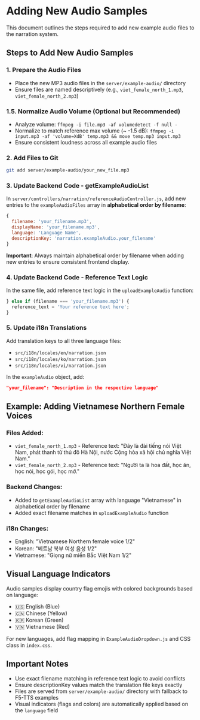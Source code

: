 # Adding New Audio Samples

This document outlines the steps required to add new example audio files to the narration system.

## Steps to Add New Audio Samples

### 1. Prepare the Audio Files
- Place the new MP3 audio files in the `server/example-audio/` directory
- Ensure files are named descriptively (e.g., `viet_female_north_1.mp3`, `viet_female_north_2.mp3`)

### 1.5. Normalize Audio Volume (Optional but Recommended)
- Analyze volume: `ffmpeg -i file.mp3 -af volumedetect -f null -`
- Normalize to match reference max volume (~ -1.5 dB): `ffmpeg -i input.mp3 -af 'volume=XdB' temp.mp3 && move temp.mp3 input.mp3`
- Ensure consistent loudness across all example audio files

### 2. Add Files to Git
```bash
git add server/example-audio/your_new_file.mp3
```

### 3. Update Backend Code - getExampleAudioList
In `server/controllers/narration/referenceAudioController.js`, add new entries to the `exampleAudioFiles` array in **alphabetical order by filename**:

```javascript
{
  filename: 'your_filename.mp3',
  displayName: 'your_filename.mp3',
  language: 'Language Name',
  descriptionKey: 'narration.exampleAudio.your_filename'
}
```

**Important**: Always maintain alphabetical order by filename when adding new entries to ensure consistent frontend display.

### 4. Update Backend Code - Reference Text Logic
In the same file, add reference text logic in the `uploadExampleAudio` function:

```javascript
} else if (filename === 'your_filename.mp3') {
  reference_text = 'Your reference text here';
}
```

### 5. Update i18n Translations
Add translation keys to all three language files:
- `src/i18n/locales/en/narration.json`
- `src/i18n/locales/ko/narration.json`
- `src/i18n/locales/vi/narration.json`

In the `exampleAudio` object, add:
```json
"your_filename": "Description in the respective language"
```

## Example: Adding Vietnamese Northern Female Voices

### Files Added:
- `viet_female_north_1.mp3` - Reference text: "Đây là đài tiếng nói Việt Nam, phát thanh từ thủ đô Hà Nội, nước Cộng hòa xã hội chủ nghĩa Việt Nam."
- `viet_female_north_2.mp3` - Reference text: "Người ta là hoa đất, học ăn, học nói, học gói, học mở."

### Backend Changes:
- Added to `getExampleAudioList` array with language "Vietnamese" in alphabetical order by filename
- Added exact filename matches in `uploadExampleAudio` function

### i18n Changes:
- English: "Vietnamese Northern female voice 1/2"
- Korean: "베트남 북부 여성 음성 1/2"
- Vietnamese: "Giọng nữ miền Bắc Việt Nam 1/2"

## Visual Language Indicators

Audio samples display country flag emojis with colored backgrounds based on language:
- 🇺🇸 English (Blue)
- 🇨🇳 Chinese (Yellow)
- 🇰🇷 Korean (Green)
- 🇻🇳 Vietnamese (Red)

For new languages, add flag mapping in `ExampleAudioDropdown.js` and CSS class in `index.css`.

## Important Notes

- Use exact filename matching in reference text logic to avoid conflicts
- Ensure descriptionKey values match the translation file keys exactly
- Files are served from `server/example-audio/` directory with fallback to F5-TTS examples
- Visual indicators (flags and colors) are automatically applied based on the `language` field